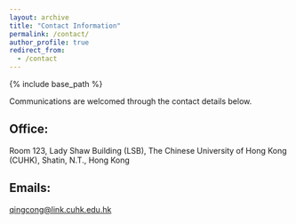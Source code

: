 ```yaml
---
layout: archive
title: "Contact Information"
permalink: /contact/
author_profile: true
redirect_from:
  - /contact
---
```


{% include base_path %}

Communications are welcomed through the contact details below.

## Office:
Room 123, Lady Shaw Building (LSB), The Chinese University of Hong Kong (CUHK), Shatin, N.T., Hong Kong
## Emails:
[qingcong@link.cuhk.edu.hk](mailto://qingcong@link.cuhk.edu.hk)

